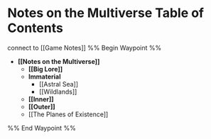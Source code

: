 # Notes on the Multiverse Table of Contents
connect to [[Game Notes]]
%% Begin Waypoint %%
- **[[Notes on the Multiverse]]**
	- **[[Big Lore]]**
	- **Immaterial**
		- [[Astral Sea]]
		- [[Wildlands]]
	- **[[Inner]]**
	- **[[Outer]]**
	- [[The Planes of Existence]]

%% End Waypoint %%